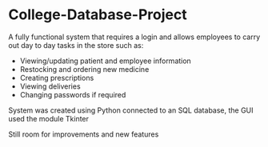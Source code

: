 # College-Database-Project
A fully functional system that requires a login and allows employees to carry out day to day tasks in the store such as:
- Viewing/updating patient and employee information
- Restocking and ordering new medicine
- Creating prescriptions
- Viewing deliveries
- Changing passwords if required

System was created using Python connected to an SQL database, the GUI used the module Tkinter

Still room for improvements and new features
